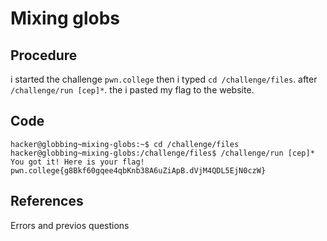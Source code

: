 # Mixing globs

## Procedure
i started the challenge `pwn.college`
then i typed `cd /challenge/files`.
after `/challenge/run [cep]*`.
the i pasted my flag to the website.

## Code
`hacker@globbing~mixing-globs:~$ cd /challenge/files
hacker@globbing~mixing-globs:/challenge/files$ /challenge/run [cep]*
You got it! Here is your flag!
pwn.college{g8Bkf60gqee4qbKnb38A6uZiApB.dVjM4QDL5EjN0czW}`

## References
Errors and previos questions
